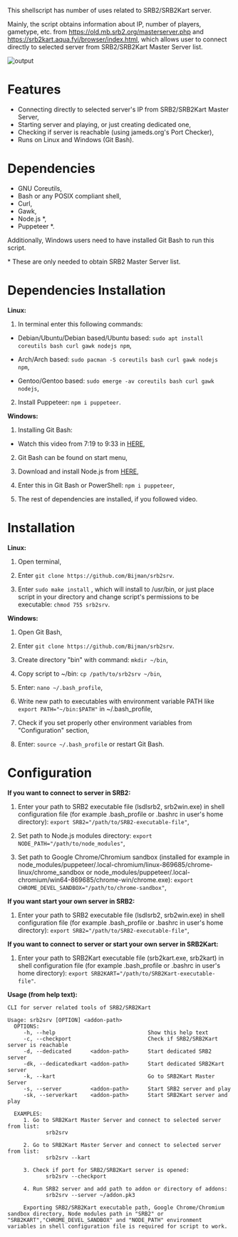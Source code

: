 This shellscript has number of uses related to SRB2/SRB2Kart server. 

Mainly, the script obtains information about IP, number of players, gametype, etc. from https://old.mb.srb2.org/masterserver.php and https://srb2kart.aqua.fyi/browser/index.html, which allows user to connect directly to selected server from SRB2/SRB2Kart Master Server list. 

![output](https://user-images.githubusercontent.com/16626326/116865885-c59d4180-ac0a-11eb-84d9-481940569c5b.gif)

# Features
- Connecting directly to selected server's IP from SRB2/SRB2Kart Master Server,
- Starting server and playing, or just creating dedicated one,
- Checking if server is reachable (using jameds.org's Port Checker),
- Runs on Linux and Windows (Git Bash).

# Dependencies
- GNU Coreutils,
- Bash or any POSIX compliant shell,
- Curl,
- Gawk,
- Node.js *,
- Puppeteer *.

Additionally, Windows users need to have installed Git Bash to run this script.

\* These are only needed to obtain SRB2 Master Server list.

# Dependencies Installation
**Linux:** 

1. In terminal enter this following commands:
- Debian/Ubuntu/Debian based/Ubuntu based: `sudo apt install coreutils bash curl gawk nodejs npm`,

- Arch/Arch based: `sudo pacman -S coreutils bash curl gawk nodejs npm`,

- Gentoo/Gentoo based: `sudo emerge -av coreutils bash curl gawk nodejs`,

2. Install Puppeteer: `npm i puppeteer`.

**Windows:**
1. Installing Git Bash:
- Watch this video from 7:19 to 9:33 in [HERE](https://youtu.be/SWYqp7iY_Tc?t=439),

2. Git Bash can be found on start menu,

3. Download and install Node.js from [HERE](https://nodejs.org/en/download/),

4. Enter this in Git Bash or PowerShell: `npm i puppeteer`,

5. The rest of dependencies are installed, if you followed video.

# Installation
**Linux:**
1. Open terminal,

2. Enter `git clone https://github.com/Bijman/srb2srv`.

3. Enter `sudo make install` , which will install to /usr/bin, or just place script in your directory and change script's permissions to be executable: `chmod 755 srb2srv`.

**Windows:**
1. Open Git Bash,

2. Enter `git clone https://github.com/Bijman/srb2srv`.

3. Create directory "bin" with command: `mkdir ~/bin`,

4. Copy script to ~/bin: `cp /path/to/srb2srv ~/bin`,

5. Enter: `nano ~/.bash_profile`,

6. Write new path to executables with environment variable PATH like `export PATH="~/bin:$PATH"` in ~/.bash_profile,

7. Check if you set properly other environment variables from "Configuration" section,

8. Enter: `source ~/.bash_profile` or restart Git Bash.

# Configuration
**If you want to connect to server in SRB2:**
1. Enter your path to SRB2 executable file (lsdlsrb2, srb2win.exe) in shell configuration file (for example .bash_profile or .bashrc in user's home directory): `export SRB2="/path/to/SRB2-executable-file"`,

2. Set path to Node.js modules directory: `export NODE_PATH="/path/to/node_modules"`,

3. Set path to Google Chrome/Chromium sandbox (installed for example in node_modules/puppeteer/.local-chromium/linux-869685/chrome-linux/chrome_sandbox or node_modules/puppeteer/.local-chromium/win64-869685/chrome-win/chrome.exe): `export CHROME_DEVEL_SANDBOX="/path/to/chrome-sandbox"`,

**If you want start your own server in SRB2:**
1. Enter your path to SRB2 executable file (lsdlsrb2, srb2win.exe) in shell configuration file (for example .bash_profile or .bashrc in user's home directory): `export SRB2="/path/to/SRB2-executable-file"`,

**If you want to connect to server or start your own server in SRB2Kart:**
1. Enter your path to SRB2Kart executable file (srb2kart.exe, srb2kart) in shell configuration file (for example .bash_profile or .bashrc in user's home directory): `export SRB2KART="/path/to/SRB2Kart-executable-file"`.

**Usage (from help text):**
```
CLI for server related tools of SRB2/SRB2Kart

Usage: srb2srv [OPTION] <addon-path>
  OPTIONS:
     -h, --help                             Show this help text
     -c, --checkport                        Check if SRB2/SRB2Kart server is reachable
     -d, --dedicated      <addon-path>      Start dedicated SRB2 server
     -dk, --dedicatedkart <addon-path>      Start dedicated SRB2Kart server
     -k, --kart                             Go to SRB2Kart Master Server
     -s, --server         <addon-path>      Start SRB2 server and play
     -sk, --serverkart    <addon-path>      Start SRB2Kart server and play

  EXAMPLES:
     1. Go to SRB2Kart Master Server and connect to selected server from list:
            srb2srv

     2. Go to SRB2Kart Master Server and connect to selected server from list:
            srb2srv --kart

     3. Check if port for SRB2/SRB2Kart server is opened:
            srb2srv --checkport

     4. Run SRB2 server and add path to addon or directory of addons:
            srb2srv --server ~/addon.pk3

     Exporting SRB2/SRB2Kart executable path, Google Chrome/Chromium sandbox directory, Node modules path in "SRB2" or "SRB2KART","CHROME_DEVEL_SANDBOX" and "NODE_PATH" environment variables in shell configuration file is required for script to work.
```
